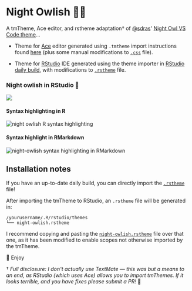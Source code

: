 # Night Owlish 🌙🦉

A tmTheme, Ace editor, and rstheme adaptation† of [@sdras](https://github.com/sdras/)' [Night Owl VS Code theme](https://github.com/sdras/night-owl-vscode-theme)…

* Theme for [Ace](https://github.com/ajaxorg/ace) editor generated using `.tmtheme` import instructions found [here](https://github.com/ajaxorg/ace/wiki/Importing-.tmtheme-and-.tmlanguage-Files-into-Ace) (plus some manual modifications to [`.css`](https://github.com/batpigandme/night-owlish/blob/master/aceTheme/night_owl.css) file).  

* Theme for [RStudio](https://www.rstudio.com/) IDE generated using the theme importer in [RStudio daily build](https://dailies.rstudio.com/), with modifications to [`.rstheme`](https://github.com/batpigandme/night-owlish/blob/master/rstheme/night-owlish.rstheme) file.

### Night owlish in RStudio 🌌

![](https://i.imgur.com/KCW7dRa.png)

#### Syntax highlighting in R

![night owlish R syntax highlighting](https://raw.githubusercontent.com/batpigandme/night-owlish/master/img/night-owlish-r-script.png)

#### Syntax highlight in RMarkdown

![night-owlish syntax highlighting in RMarkdown](https://raw.githubusercontent.com/batpigandme/night-owlish/master/img/night-owlish-rmd-screenshot.png)

## Installation notes

If you have an up-to-date daily build, you can directly import the [`.rstheme`](https://github.com/batpigandme/night-owlish/blob/master/rstheme/night-owlish.rstheme) file!

After importing the tmTheme to RStudio, an `.rstheme` file will be generated in:

```
/yourusername/.R/rstudio/themes
└── night-owlish.rstheme 
```
I recommend copying and pasting the [`night-owlish.rstheme`](https://github.com/batpigandme/night-owlish/blob/master/rstheme/night-owlish.rstheme) file over that one, as it has been modified to enable scopes not otherwise imported by the tmTheme.  

🌌 Enjoy

† _Full disclosure: I don't actually use TextMate — this was but a means to an end, as RStudio (which uses Ace) allows you to import tmThemes. If it looks terrible, and you have fixes please submit a PR!_ 🙏
